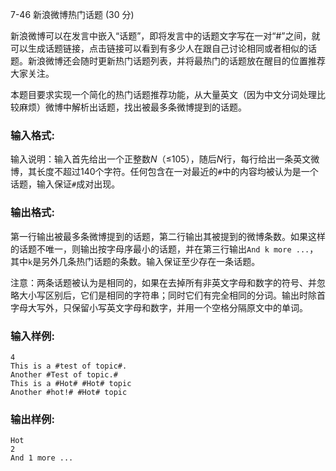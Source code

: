 7-46 新浪微博热门话题 (30 分)



新浪微博可以在发言中嵌入“话题”，即将发言中的话题文字写在一对“#”之间，就可以生成话题链接，点击链接可以看到有多少人在跟自己讨论相同或者相似的话题。新浪微博还会随时更新热门话题列表，并将最热门的话题放在醒目的位置推荐大家关注。

本题目要求实现一个简化的热门话题推荐功能，从大量英文（因为中文分词处理比较麻烦）微博中解析出话题，找出被最多条微博提到的话题。

### 输入格式:

输入说明：输入首先给出一个正整数*N*（≤105），随后*N*行，每行给出一条英文微博，其长度不超过140个字符。任何包含在一对最近的`#`中的内容均被认为是一个话题，输入保证`#`成对出现。

### 输出格式:

第一行输出被最多条微博提到的话题，第二行输出其被提到的微博条数。如果这样的话题不唯一，则输出按字母序最小的话题，并在第三行输出`And k more ...`，其中`k`是另外几条热门话题的条数。输入保证至少存在一条话题。

注意：两条话题被认为是相同的，如果在去掉所有非英文字母和数字的符号、并忽略大小写区别后，它们是相同的字符串；同时它们有完全相同的分词。输出时除首字母大写外，只保留小写英文字母和数字，并用一个空格分隔原文中的单词。

### 输入样例:

```in
4
This is a #test of topic#.
Another #Test of topic.#
This is a #Hot# #Hot# topic
Another #hot!# #Hot# topic
```

### 输出样例:

```out
Hot
2
And 1 more ...
```

